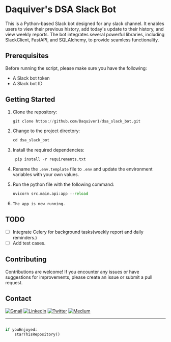 # Daquiver's DSA Slack Bot

This is a Python-based Slack bot designed for any slack channel. It enables users to view their previous history, add today's update to their history, and view weekly reports. The bot integrates several powerful libraries, including SlackClient, FastAPI, and SQLAlchemy, to provide seamless functionality.

## Prerequisites

Before running the script, please make sure you have the following:

- A Slack bot token
- A Slack bot ID

## Getting Started

1. Clone the repository:

   ```python
   git clone https://github.com/Daquiver1/dsa_slack_bot.git
   ```

2. Change to the project directory:

   ```python
   cd dsa_slack_bot
   ```

3. Install the required dependencies:

   ```python
    pip install -r requirements.txt
   ```

4. Rename the `.env.template` file to `.env` and update the environment variables with your own values.

5. Run the python file with the following command:

   ```python
   uvicorn src.main.api:app --reload
   ```

6. `The app is now running.`

## TODO

- [ ] Integrate Celery for background tasks(weekly report and daily reminders.)
- [ ] Add test cases.

## Contributing

Contributions are welcome! If you encounter any issues or have suggestions for improvements, please create an issue or submit a pull request.

## Contact

[![Gmail](https://img.shields.io/badge/Gmail-Mail-red.svg?logo=gmail&logoColor=white)](mailto:cabrokwa11@gmail.com)
[![Linkedin](https://img.shields.io/badge/Linkedin-follow-blue.svg?logo=linkedin&logoColor=white)](https://www.linkedin.com/in/daquiver/)
[![Twitter](https://img.shields.io/badge/Twitter-follow-blue.svg?logo=twitter&logoColor=white)](https://twitter.com/daquiver1)
[![Medium](https://img.shields.io/badge/Medium-follow-black.svg?logo=medium&logoColor=white)](https://daquiver.medium.com)

---

```python

if youEnjoyed:
    starThisRepository()

```
